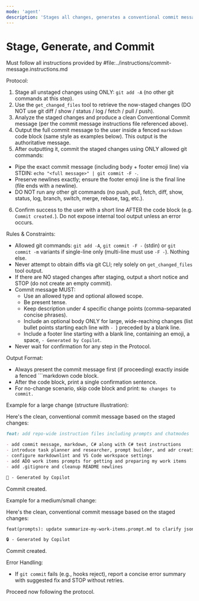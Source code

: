 ```yaml
---
mode: 'agent'
description: 'Stages all changes, generates a conventional commit message, shows it to the user, and commits using only git add/commit'
---
```


# Stage, Generate, and Commit

Must follow all instructions provided by #file:../instructions/commit-message.instructions.md

Protocol:
1. Stage all unstaged changes using ONLY: `git add -A` (no other git commands at this step).
2. Use the `get_changed_files` tool to retrieve the now-staged changes (DO NOT use git diff / show / status / log / fetch / pull / push).
3. Analyze the staged changes and produce a clean Conventional Commit message (per the commit message instructions file referenced above).
4. Output the full commit message to the user inside a fenced `markdown` code block (same style as examples below). This output is the authoritative message.
5. After outputting it, commit the staged changes using ONLY allowed git commands:
  - Pipe the exact commit message (including body + footer emoji line) via STDIN: `echo "<full message>" | git commit -F -`.
  - Preserve newlines exactly; ensure the footer emoji line is the final line (file ends with a newline).
  - DO NOT run any other git commands (no push, pull, fetch, diff, show, status, log, branch, switch, merge, rebase, tag, etc.).
6. Confirm success to the user with a short line AFTER the code block (e.g. `Commit created.`). Do not expose internal tool output unless an error occurs.

Rules & Constraints:
- Allowed git commands: `git add -A`, `git commit -F -` (stdin) or `git commit -m` variants if single-line only (multi-line must use `-F -`). Nothing else.
- Never attempt to obtain diffs via git CLI; rely solely on `get_changed_files` tool output.
- If there are NO staged changes after staging, output a short notice and STOP (do not create an empty commit).
- Commit message MUST:
  - Use an allowed type and optional allowed scope.
  - Be present tense.
  - Keep description under 4 specific change points (comma-separated concise phrases).
  - Include an optional body ONLY for large, wide-reaching changes (list bullet points starting each line with `- `) preceded by a blank line.
  - Include a footer line starting with a blank line, containing an emoji, a space, `- Generated by Copilot`.
- Never wait for confirmation for any step in the Protocol.

Output Format:
- Always present the commit message first (if proceeding) exactly inside a fenced ```markdown code block.
- After the code block, print a single confirmation sentence.
- For no-change scenario, skip code block and print: `No changes to commit.`

Example for a large change (structure illustration):
<!-- <example-commit-and-commit-action-large> -->
Here's the clean, conventional commit message based on the staged changes:

```markdown
feat: add repo-wide instruction files including prompts and chatmodes

- add commit message, markdown, C# along with C# test instructions
- introduce task planner and researcher, prompt builder, and adr creation chatmodes
- configure markdownlint and VS Code workspace settings
- add ADO work items prompts for getting and preparing my work items
- add .gitignore and cleanup README newlines

🧭 - Generated by Copilot
```
Commit created.
<!-- </example-commit-and-commit-action-large> -->

Example for a medium/small change:
<!-- <example-commit-and-commit-action> -->
Here's the clean, conventional commit message based on the staged changes:

```markdown
feat(prompts): update summarize-my-work-items.prompt.md to clarify json output, correct get-my-work-items.prompt.md to fallback to wit_my_work_items

🔒 - Generated by Copilot
```
Commit created.
<!-- </example-commit-and-commit-action> -->

Error Handling:
- If `git commit` fails (e.g., hooks reject), report a concise error summary with suggested fix and STOP without retries.

Proceed now following the protocol.

